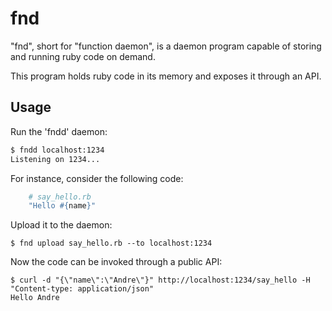 # fnd

"fnd", short for "function daemon", is a daemon program capable of storing
and running ruby code on demand.

This program holds ruby code in its memory and exposes it through an API.

## Usage

Run the 'fndd' daemon:

```bash
$ fndd localhost:1234
Listening on 1234...
```

For instance, consider the following code:

```ruby
    # say_hello.rb
    "Hello #{name}"
```

Upload it to the daemon:

    $ fnd upload say_hello.rb --to localhost:1234

Now the code can be invoked through a public API:

    $ curl -d "{\"name\":\"Andre\"}" http://localhost:1234/say_hello -H "Content-type: application/json"
    Hello Andre

